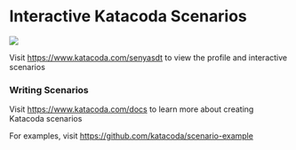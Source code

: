 # Interactive Katacoda Scenarios

[![](http://shields.katacoda.com/katacoda/senyasdt/count.svg)](https://www.katacoda.com/senyasdt "Get your profile on Katacoda.com")

Visit https://www.katacoda.com/senyasdt to view the profile and interactive scenarios

### Writing Scenarios
Visit https://www.katacoda.com/docs to learn more about creating Katacoda scenarios

For examples, visit https://github.com/katacoda/scenario-example
